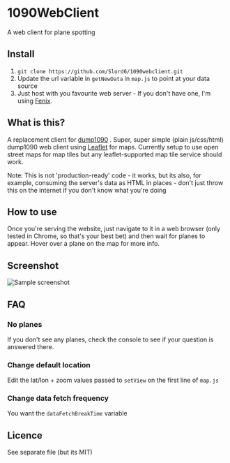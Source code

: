 # 1090WebClient

A web client for plane spotting

## Install
1) `git clone https://github.com/Slord6/1090webclient.git`
2) Update the url variable in `getNewData` in `map.js` to point at your data source
3) Just host with you favourite web server - If you don't have one, I'm using [Fenix](https://fenixwebserver.com/).

## What is this?

A replacement client for [dump1090](https://github.com/MalcolmRobb/dump1090) .
Super, super simple (plain js/css/html) dump1090 web client using [Leaflet](https://leafletjs.com/) for maps.
Currently setup to use open street maps for map tiles but any leaflet-supported map tile service should work.

Note: This is not 'production-ready' code - it works, but its also, for example, consuming the server's data as HTML in places - don't just throw this on the internet if you don't know what you're doing

## How to use
Once you're serving the website, just navigate to it in a web browser (only tested in Chrome, so that's your best bet) and then wait for planes to appear.
Hover over a plane on the map for more info.

## Screenshot
![Sample screenshot](https://i.imgur.com/qcztJHm.jpg)

## FAQ
### No planes
If you don't see any planes, check the console to see if your question is answered there.

### Change default location
Edit the lat/lon + zoom values passed to `setView` on the first line of `map.js`

### Change data fetch frequency
You want the `dataFetchBreakTime` variable

## Licence
See separate file (but its MIT)